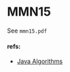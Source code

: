 # MMN15

See `mmn15.pdf`

#### refs:

- [Java Algorithms](https://github.com/phishman3579/java-algorithms-implementation/tree/master/src/com/jwetherell/algorithms)
